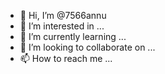 - 👋 Hi, I’m @7566annu
- 👀 I’m interested in ...
- 🌱 I’m currently learning ...
- 💞️ I’m looking to collaborate on ...
- 📫 How to reach me ...

<!---
7566annu/7566annu is a ✨ special ✨ repository because its `README.md` (this file) appears on your GitHub profile.
You can click the Preview link to take a look at your changes.
--->
